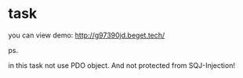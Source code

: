 # task

you can view demo: http://g97390jd.beget.tech/


ps.
 
 in this task not use PDO object. And not protected from SQJ-Injection!
